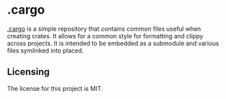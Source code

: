 # .cargo

[.cargo] is a simple repository that contains common files useful when creating crates. It allows for a common style for formatting and clippy across projects. It is intended to be embedded as a submodule and various files symlinked into placed.


## Licensing

The license for this project is MIT.

[.cargo]: https://github.com/lemonrock/.cargo ".cargo GitHub page"

